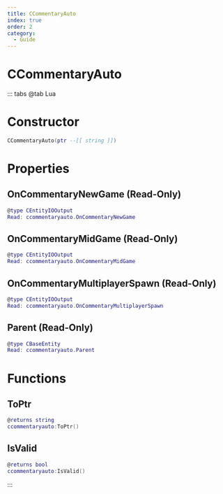 ```yaml
---
title: CCommentaryAuto
index: true
order: 2
category:
  - Guide
---
```


# CCommentaryAuto

::: tabs
@tab Lua
# Constructor
```lua
CCommentaryAuto(ptr --[[ string ]])
```
# Properties
## OnCommentaryNewGame (Read-Only)
```lua
@type CEntityIOOutput
Read: ccommentaryauto.OnCommentaryNewGame
```
## OnCommentaryMidGame (Read-Only)
```lua
@type CEntityIOOutput
Read: ccommentaryauto.OnCommentaryMidGame
```
## OnCommentaryMultiplayerSpawn (Read-Only)
```lua
@type CEntityIOOutput
Read: ccommentaryauto.OnCommentaryMultiplayerSpawn
```
## Parent (Read-Only)
```lua
@type CBaseEntity
Read: ccommentaryauto.Parent
```
# Functions
## ToPtr
```lua
@returns string
ccommentaryauto:ToPtr()
```
## IsValid
```lua
@returns bool
ccommentaryauto:IsValid()
```

:::